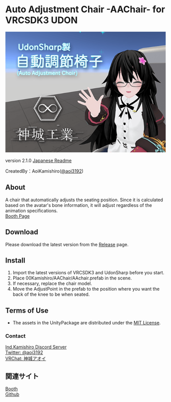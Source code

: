# Auto Adjustment Chair -AAChair- for VRCSDK3 UDON
![HeaderImage](_Resources/Images/ShopImage.png)

version 2.1.0
[Japanese Readme][00]  

CreatedBy：AoiKamishiro([@aoi3192][01])  

## About
A chair that automatically adjusts the seating position. Since it is calculated based on the avatar's bone information, it will adjust regardless of the animation specifications.  
[Booth Page][71]  

## Download
Please download the latest version from the [Release][21] page.  

## Install  
1. Import the latest versions of VRCSDK3 and UdonSharp before you start.  
2. Place 00Kamishiro/AAChair/AAchair.prefab in the scene.  
3. If necessary, replace the chair model.  
4. Move the AdjustPoint in the prefab to the position where you want the back of the knee to be when seated.  

## Terms of Use  
* The assets in the UnityPackage are distributed under the [MIT License][61].  

### Contact  
[Ind.Kamishiro Discord Server][81]  
[Twitter: @aoi3192][82]  
[VRChat: 神城アオイ][83]  
  
## 関連サイト  
[Booth][91]  
[Github][93]  

[00]:AAChair-README_JP.md
[01]:https://twitter.com/aoi3192
[21]:https://github.com/AoiKamishiro/VRChatPrefabs/releases
[61]:https://github.com/AoiKamishiro/VRChatPrefabs/blob/master/LICENSE
[71]:https://kamishirolab.booth.pm/items/3052333
[81]:https://discord.gg/8muNKrzaSK
[82]:https://twitter.com/aoi3192
[83]:https://www.vrchat.com/home/user/usr_19514816-2cf8-43cc-a046-9e2d87d15af7
[91]:https://kamishirolab.booth.pm/
[93]:https://github.com/AoiKamishiro